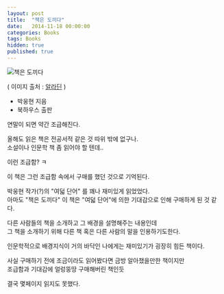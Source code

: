 ```yaml
---
layout: post
title:  "책은 도끼다"
date:   2014-11-18 00:00:00 
categories: Books
tags: Books
hidden: true
published: true
---
```

![책은 도끼다](http://image.aladin.co.kr/product/1318/66/cover/8956055467_2.jpg)

( 이미지 출처 : [알라딘](http://www.aladin.co.kr/shop/wproduct.aspx?ItemId=13186604) )

  * 박웅현 지음
  * 북하우스 출판

연말이 되면 약간 조급해진다.

올해도 읽은 책은 전공서적 같은 것 따위 밖에 없구나.  
소설이나 인문학 책 좀 읽어야 할 텐데.. 

이런 조급함? ㅋ

<!--more-->

이 책은 그런 조급함 속에서 구매를 했던 것으로 기억된다.

박웅현 작가(?)의 "여덟 단어" 를 꽤나 재미있게 읽었었다.  
아마도 "책은 도끼다" 이 책은 "여덟 단어"에 의한 기대감으로 인해 구매하게 된 것 같다. 

다른 사람들의 책을 소개하고 그 배경을 설명해주는 내용인데  
그 책을 소개하기 위해 다른 책 혹은 다른 사람의 말을 인용하기도한다.

인문학적으로 배경지식이 거의 바닥인 나에게는 재미있기가 굉장히 힘든 책이다.  

사실 구매하기 전에 조금이라도 읽어봤다면 금방 알아챘을만한 책이지만  
조급함과 기대감에 얼렁뚱땅 구매해버린 책인듯  

결국 몇페이지 읽지도 못했다.

